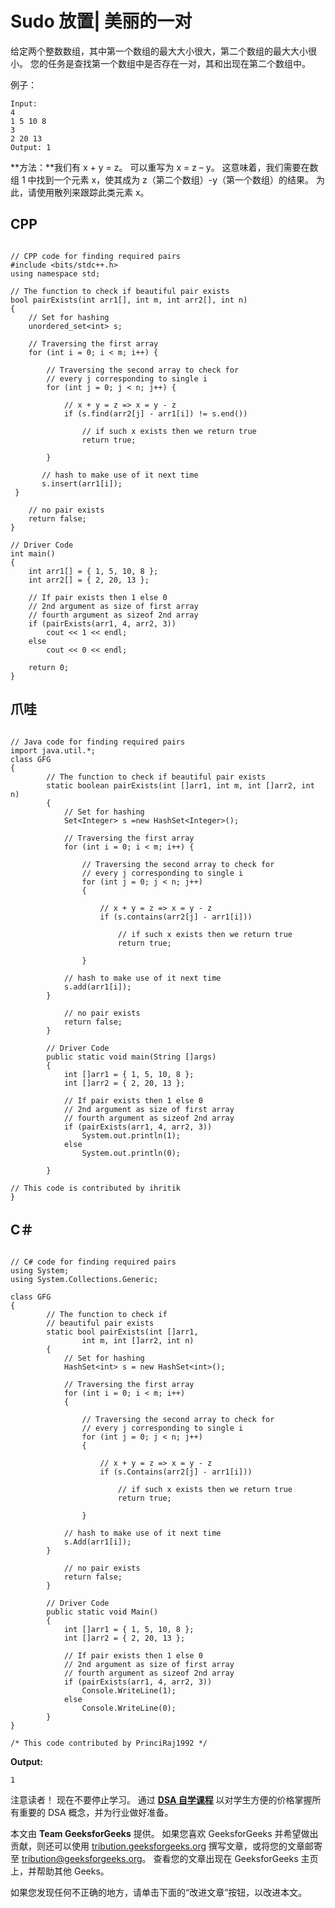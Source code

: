 # Sudo 放置| 美丽的一对

给定两个整数数组，其中第一个数组的最大大小很大，第二个数组的最大大小很小。 您的任务是查找第一个数组中是否存在一对，其和出现在第二个数组中。

例子：

```
Input: 
4
1 5 10 8
3
2 20 13
Output: 1

```

**方法：**我们有 x + y = z。 可以重写为 x = z – y。 这意味着，我们需要在数组 1 中找到一个元素 x，使其成为 z（第二个数组）-y（第一个数组）的结果。 为此，请使用散列来跟踪此类元素 x。

## CPP

```

// CPP code for finding required pairs 
#include <bits/stdc++.h> 
using namespace std; 

// The function to check if beautiful pair exists 
bool pairExists(int arr1[], int m, int arr2[], int n) 
{ 
    // Set for hashing 
    unordered_set<int> s; 

    // Traversing the first array 
    for (int i = 0; i < m; i++) { 

        // Traversing the second array to check for  
        // every j corresponding to single i 
        for (int j = 0; j < n; j++) { 

            // x + y = z => x = y - z 
            if (s.find(arr2[j] - arr1[i]) != s.end()) 

                // if such x exists then we return true 
                return true; 

        } 

       // hash to make use of it next time 
       s.insert(arr1[i]); 
 } 

    // no pair exists 
    return false; 
} 

// Driver Code 
int main() 
{ 
    int arr1[] = { 1, 5, 10, 8 }; 
    int arr2[] = { 2, 20, 13 }; 

    // If pair exists then 1 else 0 
    // 2nd argument as size of first array 
    // fourth argument as sizeof 2nd array 
    if (pairExists(arr1, 4, arr2, 3)) 
        cout << 1 << endl; 
    else
        cout << 0 << endl; 

    return 0; 
} 

```

## 爪哇

```

// Java code for finding required pairs 
import java.util.*; 
class GFG 
{ 
        // The function to check if beautiful pair exists 
        static boolean pairExists(int []arr1, int m, int []arr2, int n) 
        { 
            // Set for hashing 
            Set<Integer> s =new HashSet<Integer>(); 

            // Traversing the first array 
            for (int i = 0; i < m; i++) { 

                // Traversing the second array to check for  
                // every j corresponding to single i 
                for (int j = 0; j < n; j++)  
                { 

                    // x + y = z => x = y - z 
                    if (s.contains(arr2[j] - arr1[i])) 

                        // if such x exists then we return true 
                        return true; 

                } 

            // hash to make use of it next time 
            s.add(arr1[i]); 
        } 

            // no pair exists 
            return false; 
        } 

        // Driver Code 
        public static void main(String []args) 
        { 
            int []arr1 = { 1, 5, 10, 8 }; 
            int []arr2 = { 2, 20, 13 }; 

            // If pair exists then 1 else 0 
            // 2nd argument as size of first array 
            // fourth argument as sizeof 2nd array 
            if (pairExists(arr1, 4, arr2, 3)) 
                System.out.println(1); 
            else
                System.out.println(0); 

        } 

// This code is contributed by ihritik 
} 

```

## C＃

```

// C# code for finding required pairs 
using System; 
using System.Collections.Generic; 

class GFG 
{ 
        // The function to check if 
        // beautiful pair exists 
        static bool pairExists(int []arr1, 
                int m, int []arr2, int n) 
        { 
            // Set for hashing 
            HashSet<int> s = new HashSet<int>(); 

            // Traversing the first array 
            for (int i = 0; i < m; i++)  
            { 

                // Traversing the second array to check for  
                // every j corresponding to single i 
                for (int j = 0; j < n; j++)  
                { 

                    // x + y = z => x = y - z 
                    if (s.Contains(arr2[j] - arr1[i])) 

                        // if such x exists then we return true 
                        return true; 

                } 

            // hash to make use of it next time 
            s.Add(arr1[i]); 
        } 

            // no pair exists 
            return false; 
        } 

        // Driver Code 
        public static void Main() 
        { 
            int []arr1 = { 1, 5, 10, 8 }; 
            int []arr2 = { 2, 20, 13 }; 

            // If pair exists then 1 else 0 
            // 2nd argument as size of first array 
            // fourth argument as sizeof 2nd array 
            if (pairExists(arr1, 4, arr2, 3)) 
                Console.WriteLine(1); 
            else
                Console.WriteLine(0); 
        } 
} 

/* This code contributed by PrinciRaj1992 */

```

**Output:**

```
1

```

注意读者！ 现在不要停止学习。 通过 [**DSA 自学课程**](https://practice.geeksforgeeks.org/courses/dsa-self-paced?utm_source=geeksforgeeks&utm_medium=article&utm_campaign=gfg_article_dsa_content_bottom) 以对学生方便的价格掌握所有重要的 DSA 概念，并为行业做好准备。

本文由 **Team GeeksforGeeks** 提供。 如果您喜欢 GeeksforGeeks 并希望做出贡献，则还可以使用 [tribution.geeksforgeeks.org](https://contribute.geeksforgeeks.org/) 撰写文章，或将您的文章邮寄至 tribution@geeksforgeeks.org。 查看您的文章出现在 GeeksforGeeks 主页上，并帮助其他 Geeks。

如果您发现任何不正确的地方，请单击下面的“改进文章”按钮，以改进本文。